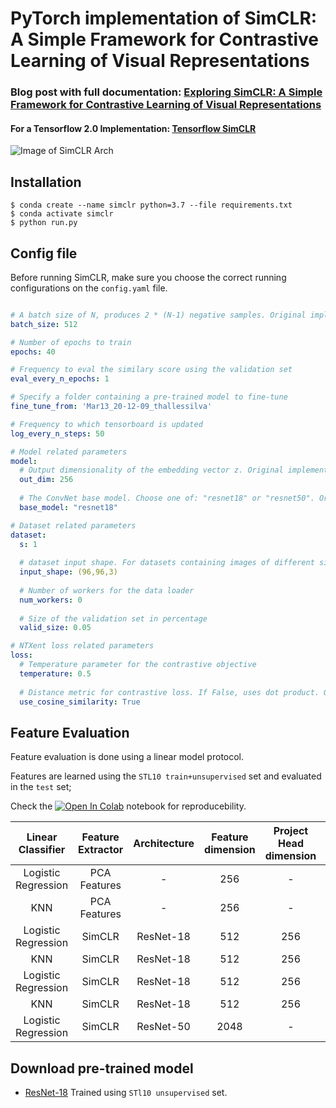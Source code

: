# PyTorch implementation of SimCLR: A Simple Framework for Contrastive Learning of Visual Representations

### Blog post with full documentation: [Exploring SimCLR: A Simple Framework for Contrastive Learning of Visual Representations](https://sthalles.github.io/simple-self-supervised-learning/)

#### For a Tensorflow 2.0 Implementation: [Tensorflow SimCLR](https://github.com/sthalles/SimCLR-tensorflow)

![Image of SimCLR Arch](https://sthalles.github.io/assets/contrastive-self-supervised/cover.png)


## Installation

```
$ conda create --name simclr python=3.7 --file requirements.txt
$ conda activate simclr
$ python run.py
```

## Config file

Before running SimCLR, make sure you choose the correct running configurations on the ```config.yaml``` file.

```yaml

# A batch size of N, produces 2 * (N-1) negative samples. Original implementation uses a batch size of 8192
batch_size: 512 

# Number of epochs to train
epochs: 40

# Frequency to eval the similary score using the validation set
eval_every_n_epochs: 1

# Specify a folder containing a pre-trained model to fine-tune
fine_tune_from: 'Mar13_20-12-09_thallessilva'

# Frequency to which tensorboard is updated
log_every_n_steps: 50

# Model related parameters
model:
  # Output dimensionality of the embedding vector z. Original implementation uses 2048
  out_dim: 256 
  
  # The ConvNet base model. Choose one of: "resnet18" or "resnet50". Original implementation uses resnet50
  base_model: "resnet18"

# Dataset related parameters
dataset:
  s: 1
  
  # dataset input shape. For datasets containing images of different size, this defines the final 
  input_shape: (96,96,3) 
  
  # Number of workers for the data loader
  num_workers: 0
  
  # Size of the validation set in percentage
  valid_size: 0.05

# NTXent loss related parameters
loss:
  # Temperature parameter for the contrastive objective
  temperature: 0.5 
  
  # Distance metric for contrastive loss. If False, uses dot product. Original implementation uses cosine similarity.
  use_cosine_similarity: True
```

## Feature Evaluation

Feature evaluation is done using a linear model protocol. 

Features are learned using the ```STL10 train+unsupervised``` set and evaluated in the ```test``` set;

Check the [![Open In Colab](https://colab.research.google.com/assets/colab-badge.svg)](https://colab.research.google.com/github/sthalles/SimCLR/blob/9d071bb3dd93e921217c415cf0924aad2d0b13eb/feature_eval/linear_feature_eval.ipynb) notebook for reproducebility.

|  Linear Classifier  | Feature Extractor | Architecture | Feature dimension | Project Head  dimension | Trained for (# epochs) | STL10 Top 1 |
|:-------------------:|:-----------------:|:------------:|:-----------------:|:-----------------------:|:----------------------:|:-----------:|
| Logistic Regression |    PCA Features   |       -      |        256        |            -            |                        |    36.0%    |
|         KNN         |    PCA Features   |       -      |        256        |            -            |                        |    31.8%    |
| Logistic Regression |       SimCLR      |   ResNet-18  |        512        |           256           |           40           |    70.3%    |
|         KNN         |       SimCLR      |   ResNet-18  |        512        |           256           |           40           |    66.2%    |
| Logistic Regression |       SimCLR      |   ResNet-18  |        512        |           256           |           80           |             |
|         KNN         |       SimCLR      |   ResNet-18  |        512        |           256           |           80           |      -      |
| Logistic Regression |       SimCLR      |   ResNet-50  |        2048       |            -            |           40           |      -      |

## Download pre-trained model 

- [ResNet-18](https://drive.google.com/open?id=1zDHvk1oE1k3b4ApsK1AdMREIAcpkG-We) Trained using ```STl10 unsupervised``` set.
